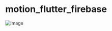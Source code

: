 # motion_flutter_firebase

![image](https://github.com/Raga-Git/todo-list_Motion/assets/57023126/41e52826-4880-4d52-adb9-cf5567000da8)


